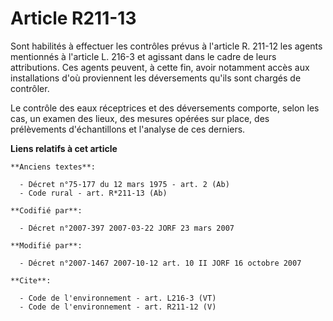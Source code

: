 # Article R211-13

Sont habilités à effectuer les contrôles prévus à l'article R. 211-12 les agents mentionnés à l'article L. 216-3 et agissant
dans le cadre de leurs attributions. Ces agents peuvent, à cette fin, avoir notamment accès aux installations d'où
proviennent les déversements qu'ils sont chargés de contrôler. 

Le contrôle des eaux réceptrices et des déversements comporte, selon les cas, un examen des lieux, des mesures opérées sur
place, des prélèvements d'échantillons et l'analyse de ces derniers.

**Liens relatifs à cet article**

	**Anciens textes**:

	  - Décret n°75-177 du 12 mars 1975 - art. 2 (Ab)
	  - Code rural - art. R*211-13 (Ab)

	**Codifié par**:

	  - Décret n°2007-397 2007-03-22 JORF 23 mars 2007

	**Modifié par**:

	  - Décret n°2007-1467 2007-10-12 art. 10 II JORF 16 octobre 2007

	**Cite**:

	  - Code de l'environnement - art. L216-3 (VT)
	  - Code de l'environnement - art. R211-12 (V)
